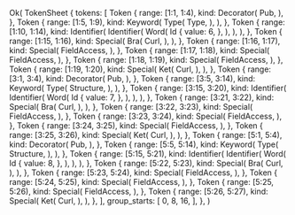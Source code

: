 Ok(
    TokenSheet {
        tokens: [
            Token {
                range: [1:1, 1:4),
                kind: Decorator(
                    Pub,
                ),
            },
            Token {
                range: [1:5, 1:9),
                kind: Keyword(
                    Type(
                        Type,
                    ),
                ),
            },
            Token {
                range: [1:10, 1:14),
                kind: Identifier(
                    Identifier(
                        Word(
                            Id {
                                value: 6,
                            },
                        ),
                    ),
                ),
            },
            Token {
                range: [1:15, 1:16),
                kind: Special(
                    Bra(
                        Curl,
                    ),
                ),
            },
            Token {
                range: [1:16, 1:17),
                kind: Special(
                    FieldAccess,
                ),
            },
            Token {
                range: [1:17, 1:18),
                kind: Special(
                    FieldAccess,
                ),
            },
            Token {
                range: [1:18, 1:19),
                kind: Special(
                    FieldAccess,
                ),
            },
            Token {
                range: [1:19, 1:20),
                kind: Special(
                    Ket(
                        Curl,
                    ),
                ),
            },
            Token {
                range: [3:1, 3:4),
                kind: Decorator(
                    Pub,
                ),
            },
            Token {
                range: [3:5, 3:14),
                kind: Keyword(
                    Type(
                        Structure,
                    ),
                ),
            },
            Token {
                range: [3:15, 3:20),
                kind: Identifier(
                    Identifier(
                        Word(
                            Id {
                                value: 7,
                            },
                        ),
                    ),
                ),
            },
            Token {
                range: [3:21, 3:22),
                kind: Special(
                    Bra(
                        Curl,
                    ),
                ),
            },
            Token {
                range: [3:22, 3:23),
                kind: Special(
                    FieldAccess,
                ),
            },
            Token {
                range: [3:23, 3:24),
                kind: Special(
                    FieldAccess,
                ),
            },
            Token {
                range: [3:24, 3:25),
                kind: Special(
                    FieldAccess,
                ),
            },
            Token {
                range: [3:25, 3:26),
                kind: Special(
                    Ket(
                        Curl,
                    ),
                ),
            },
            Token {
                range: [5:1, 5:4),
                kind: Decorator(
                    Pub,
                ),
            },
            Token {
                range: [5:5, 5:14),
                kind: Keyword(
                    Type(
                        Structure,
                    ),
                ),
            },
            Token {
                range: [5:15, 5:21),
                kind: Identifier(
                    Identifier(
                        Word(
                            Id {
                                value: 8,
                            },
                        ),
                    ),
                ),
            },
            Token {
                range: [5:22, 5:23),
                kind: Special(
                    Bra(
                        Curl,
                    ),
                ),
            },
            Token {
                range: [5:23, 5:24),
                kind: Special(
                    FieldAccess,
                ),
            },
            Token {
                range: [5:24, 5:25),
                kind: Special(
                    FieldAccess,
                ),
            },
            Token {
                range: [5:25, 5:26),
                kind: Special(
                    FieldAccess,
                ),
            },
            Token {
                range: [5:26, 5:27),
                kind: Special(
                    Ket(
                        Curl,
                    ),
                ),
            },
        ],
        group_starts: [
            0,
            8,
            16,
        ],
    },
)